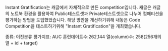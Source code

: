Instant Gratification는 캐글에서 자체적으로 만든 competition입니다.
캐글은 캐글의 노트북 환경을 활용하여 Public테스트셋과 Private테스트셋으로 나누어 컴페티션을 평가하는 방법을 도입했었습니다.
해당 방안을 개선하기위해 내놓은 Code Competition을 테스트하기위해 "Instant Gratification"을 개최했습니다.

종류: 이진분류
평가지표: AUC
훈련데이트수:262,144
열(column)수: 258(256개의 열 + id + target)
